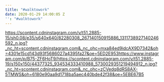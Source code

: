 ```yaml
---
title: "#walktowork"
date: 2020-01-29 14:00:05 Z
'': "#walktowork"
---
```


https://scontent.cdninstagram.com/v/t51.2885-15/sh0.08/e35/s640x640/82280308_267140150915886_1311738927140246592_n.jpg?_nc_ht=scontent.cdninstagram.com&_nc_ohc=mxa84ed9idcAX9D7342&oh=4301e15cd143d93f5686027a4395fa27&oe=5ED2E953https://www.instagram.com/p/B75-ZF6HoT9/https://scontent.cdninstagram.com/v/t51.2885-19/s150x150/44377325_934534333410988_5730029351219494912_n.jpg?_nc_ht=scontent.cdninstagram.com&_nc_ohc=zCVedq8dRS8AX-5TMWS&oh=6180e90aa9d1718ba5aec440bde42f38&oe=5EBE67B5